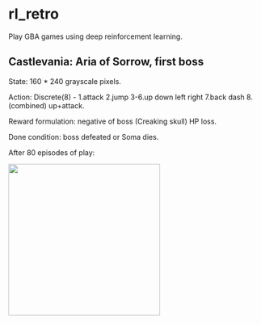 # rl_retro
Play GBA games using deep reinforcement learning.


## Castlevania: Aria of Sorrow, first boss

State: 160 * 240 grayscale pixels.

Action: Discrete(8) - 1.attack 2.jump 3-6.up down left right 7.back dash 8.(combined) up+attack.

Reward formulation: negative of boss (Creaking skull) HP loss.

Done condition: boss defeated or Soma dies.


After 80 episodes of play:
<p float="left">
  <img src="https://user-images.githubusercontent.com/49927412/103398702-b8eccd80-4af2-11eb-85a4-bec2dd5ea14d.gif" width="300" />
</p>
